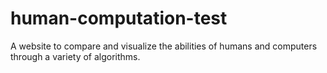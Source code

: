 # human-computation-test
A website to compare and visualize the abilities of humans and computers through a variety of algorithms.
